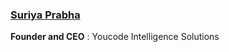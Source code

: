 ### [Suriya Prabha](https://www.linkedin.com/company/youcode-intelligence-solutions/) ###

__Founder and CEO__ : Youcode Intelligence Solutions
